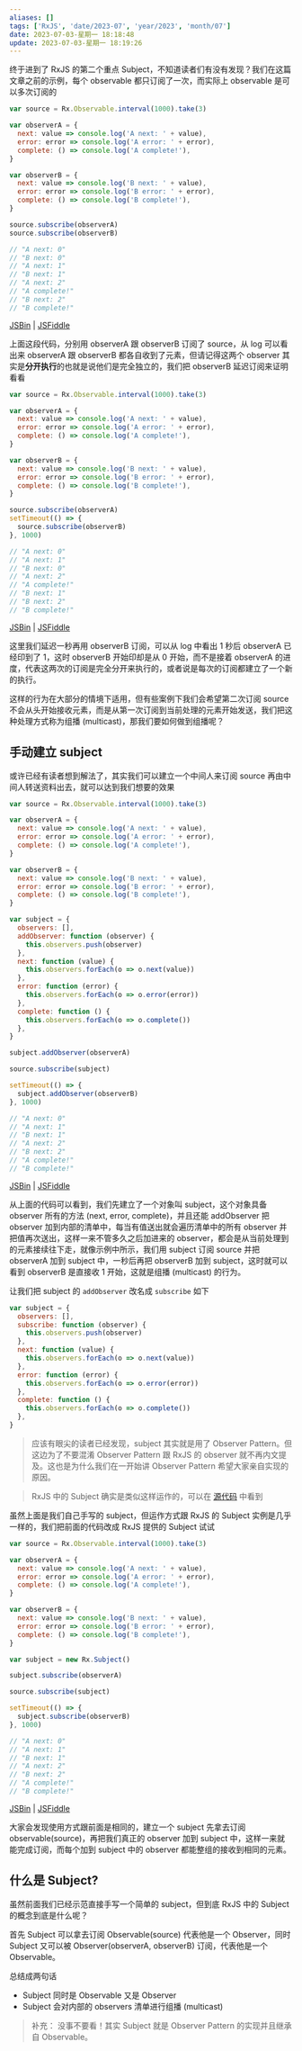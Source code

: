 ```yaml
---
aliases: []
tags: ['RxJS', 'date/2023-07', 'year/2023', 'month/07']
date: 2023-07-03-星期一 18:18:48
update: 2023-07-03-星期一 18:19:26
---
```


终于进到了 RxJS 的第二个重点 Subject，不知道读者们有没有发现？我们在这篇文章之前的示例，每个 observable 都只订阅了一次，而实际上 observable 是可以多次订阅的

```js
var source = Rx.Observable.interval(1000).take(3)

var observerA = {
  next: value => console.log('A next: ' + value),
  error: error => console.log('A error: ' + error),
  complete: () => console.log('A complete!'),
}

var observerB = {
  next: value => console.log('B next: ' + value),
  error: error => console.log('B error: ' + error),
  complete: () => console.log('B complete!'),
}

source.subscribe(observerA)
source.subscribe(observerB)

// "A next: 0"
// "B next: 0"
// "A next: 1"
// "B next: 1"
// "A next: 2"
// "A complete!"
// "B next: 2"
// "B complete!"
```

[JSBin](https://jsbin.com/fopime/3/edit?js,console) | [JSFiddle](https://jsfiddle.net/kkxp8551/1/)

上面这段代码，分别用 observerA 跟 observerB 订阅了 source，从 log 可以看出来 observerA 跟 observerB 都各自收到了元素，但请记得这两个 observer 其实是**分开执行**的也就是说他们是完全独立的，我们把 observerB 延迟订阅来证明看看

```js
var source = Rx.Observable.interval(1000).take(3)

var observerA = {
  next: value => console.log('A next: ' + value),
  error: error => console.log('A error: ' + error),
  complete: () => console.log('A complete!'),
}

var observerB = {
  next: value => console.log('B next: ' + value),
  error: error => console.log('B error: ' + error),
  complete: () => console.log('B complete!'),
}

source.subscribe(observerA)
setTimeout(() => {
  source.subscribe(observerB)
}, 1000)

// "A next: 0"
// "A next: 1"
// "B next: 0"
// "A next: 2"
// "A complete!"
// "B next: 1"
// "B next: 2"
// "B complete!"
```

[JSBin](https://jsbin.com/fopime/5/edit?js,console) | [JSFiddle](https://jsfiddle.net/kkxp8551/2/)

这里我们延迟一秒再用 observerB 订阅，可以从 log 中看出 1 秒后 observerA 已经印到了 1，这时 observerB 开始印却是从 0 开始，而不是接着 observerA 的进度，代表这两次的订阅是完全分开来执行的，或者说是每次的订阅都建立了一个新的执行。

这样的行为在大部分的情境下适用，但有些案例下我们会希望第二次订阅 source 不会从头开始接收元素，而是从第一次订阅到当前处理的元素开始发送，我们把这种处理方式称为组播 (multicast)，那我们要如何做到组播呢？

## 手动建立 subject

或许已经有读者想到解法了，其实我们可以建立一个中间人来订阅 source 再由中间人转送资料出去，就可以达到我们想要的效果

```js
var source = Rx.Observable.interval(1000).take(3)

var observerA = {
  next: value => console.log('A next: ' + value),
  error: error => console.log('A error: ' + error),
  complete: () => console.log('A complete!'),
}

var observerB = {
  next: value => console.log('B next: ' + value),
  error: error => console.log('B error: ' + error),
  complete: () => console.log('B complete!'),
}

var subject = {
  observers: [],
  addObserver: function (observer) {
    this.observers.push(observer)
  },
  next: function (value) {
    this.observers.forEach(o => o.next(value))
  },
  error: function (error) {
    this.observers.forEach(o => o.error(error))
  },
  complete: function () {
    this.observers.forEach(o => o.complete())
  },
}

subject.addObserver(observerA)

source.subscribe(subject)

setTimeout(() => {
  subject.addObserver(observerB)
}, 1000)

// "A next: 0"
// "A next: 1"
// "B next: 1"
// "A next: 2"
// "B next: 2"
// "A complete!"
// "B complete!"
```

[JSBin](https://jsbin.com/fopime/6/edit?js,console) | [JSFiddle](https://jsfiddle.net/kkxp8551/3/)

从上面的代码可以看到，我们先建立了一个对象叫 subject，这个对象具备 observer 所有的方法 (next, error, complete)，并且还能 addObserver 把 observer 加到内部的清单中，每当有值送出就会遍历清单中的所有 observer 并把值再次送出，这样一来不管多久之后加进来的 observer，都会是从当前处理到的元素接续往下走，就像示例中所示，我们用 subject 订阅 source 并把 observerA 加到 subject 中，一秒后再把 observerB 加到 subject，这时就可以看到 observerB 是直接收 1 开始，这就是组播 (multicast) 的行为。

让我们把 subject 的 `addObserver` 改名成 `subscribe` 如下

```js
var subject = {
  observers: [],
  subscribe: function (observer) {
    this.observers.push(observer)
  },
  next: function (value) {
    this.observers.forEach(o => o.next(value))
  },
  error: function (error) {
    this.observers.forEach(o => o.error(error))
  },
  complete: function () {
    this.observers.forEach(o => o.complete())
  },
}
```

> 应该有眼尖的读者已经发现，subject 其实就是用了 Observer Pattern。但这边为了不要混淆 Observer Pattern 跟 RxJS 的 observer 就不再内文提及。这也是为什么我们在一开始讲 Observer Pattern 希望大家亲自实现的原因。

> RxJS 中的 Subject 确实是类似这样运作的，可以在 [源代码](https://github.com/ReactiveX/rxjs/blob/master/src/Subject.ts#L60) 中看到

虽然上面是我们自己手写的 subject，但运作方式跟 RxJS 的 Subject 实例是几乎一样的，我们把前面的代码改成 RxJS 提供的 Subject 试试

```js
var source = Rx.Observable.interval(1000).take(3)

var observerA = {
  next: value => console.log('A next: ' + value),
  error: error => console.log('A error: ' + error),
  complete: () => console.log('A complete!'),
}

var observerB = {
  next: value => console.log('B next: ' + value),
  error: error => console.log('B error: ' + error),
  complete: () => console.log('B complete!'),
}

var subject = new Rx.Subject()

subject.subscribe(observerA)

source.subscribe(subject)

setTimeout(() => {
  subject.subscribe(observerB)
}, 1000)

// "A next: 0"
// "A next: 1"
// "B next: 1"
// "A next: 2"
// "B next: 2"
// "A complete!"
// "B complete!"
```

[JSBin](https://jsbin.com/fopime/7/edit?js,console) | [JSFiddle](https://jsfiddle.net/kkxp8551/4/)

大家会发现使用方式跟前面是相同的，建立一个 subject 先拿去订阅 observable(source)，再把我们真正的 observer 加到 subject 中，这样一来就能完成订阅，而每个加到 subject 中的 observer 都能整组的接收到相同的元素。

## 什么是 Subject?

虽然前面我们已经示范直接手写一个简单的 subject，但到底 RxJS 中的 Subject 的概念到底是什么呢？

首先 Subject 可以拿去订阅 Observable(source) 代表他是一个 Observer，同时 Subject 又可以被 Observer(observerA, observerB) 订阅，代表他是一个 Observable。

总结成两句话

- Subject 同时是 Observable 又是 Observer
- Subject 会对内部的 observers 清单进行组播 (multicast)

> 补充： 没事不要看！其实 Subject 就是 Observer Pattern 的实现并且继承自 Observable。
